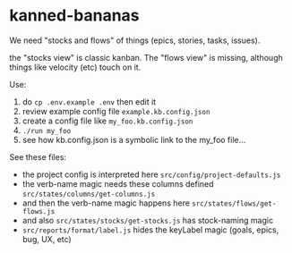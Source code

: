 # kanned-bananas

We need "stocks and flows" of things (epics, stories, tasks, issues).

the "stocks view" is classic kanban. The "flows view" is missing, although things like velocity (etc) touch on it.

Use:

1. do `cp .env.example .env` then edit it
2. review example config file `example.kb.config.json`
3. create a config file like `my_foo.kb.config.json`
4. `./run my_foo`
5. see how kb.config.json is a symbolic link to the my_foo file...

See these files:

* the project config is interpreted here `src/config/project-defaults.js`
* the verb-name magic needs these columns defined `src/states/columns/get-columns.js`
* and then the verb-name magic happens here `src/states/flows/get-flows.js`
* and also `src/states/stocks/get-stocks.js` has stock-naming magic
* `src/reports/format/label.js` hides the keyLabel magic (goals, epics, bug, UX, etc)
